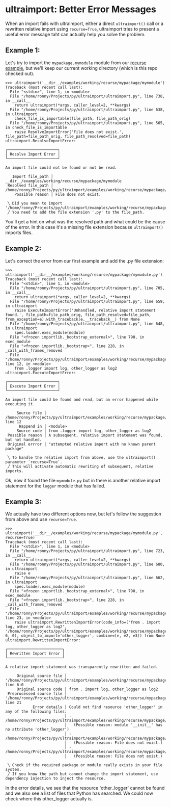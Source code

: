 # ultraimport: Better Error Messages
When an import fails with ultraimport, either a direct `ultraimport()` call or a rewritten relative import using `recurse=True`, ultraimport tries to present a useful error message taht can actually help you solve the problem.

## Example 1:
Let's try to import the `mypackage.mymodule` module from our [recurse example](/examples/working/recurse), but we'll keep our current working directory (which is this repo checked out).
```pycon
>>> ultraimport('__dir__/examples/working/recurse/mypackage/mymodule')
Traceback (most recent call last):
  File "<stdin>", line 1, in <module>
  File "/home/ronny/Projects/py/ultraimport/ultraimport.py", line 738, in __call__
    return ultraimport(*args, caller_level=2, **kwargs)
  File "/home/ronny/Projects/py/ultraimport/ultraimport.py", line 638, in ultraimport
    check_file_is_importable(file_path, file_path_orig)
  File "/home/ronny/Projects/py/ultraimport/ultraimport.py", line 565, in check_file_is_importable
    raise ResolveImportError('File does not exist.', file_path=file_path_orig, file_path_resolved=file_path)
ultraimport.ResolveImportError: 

┌──────────────────────┐
│ Resolve Import Error │
└──────────────────────┘

An import file could not be found or not be read.

   Import file_path │ __dir__/examples/working/recurse/mypackage/mymodule
 Resolved file_path │ /home/ronny/Projects/py/ultraimport/examples/working/recurse/mypackage/mymodule
    Possible reason │ File does not exist.

 ╲ Did you mean to import '/home/ronny/Projects/py/ultraimport/examples/working/recurse/mypackage/mymodule.py'?
 ╱ You need to add the file extension '.py' to the file_path.

```

You'll get a hint on what was the resolved path and what could be the cause of the error. In this case it's a missing file extension because `ultraimport()` imports files.

## Example 2:
Let's correct the error from our first example and add the .py file extension:
```pycon
>>> ultraimport('__dir__/examples/working/recurse/mypackage/mymodule.py')
Traceback (most recent call last):
  File "<stdin>", line 1, in <module>
  File "/home/ronny/Projects/py/ultraimport/ultraimport.py", line 705, in __call__
    return ultraimport(*args, caller_level=2, **kwargs)
  File "/home/ronny/Projects/py/ultraimport/ultraimport.py", line 659, in ultraimport
    raise ExecuteImportError('Unhandled, relative import statement found.', file_path=file_path_orig, file_path_resolved=file_path, from_exception=e).with_traceback(e.__traceback__) from None
  File "/home/ronny/Projects/py/ultraimport/ultraimport.py", line 648, in ultraimport
    spec.loader.exec_module(module)
  File "<frozen importlib._bootstrap_external>", line 790, in exec_module
  File "<frozen importlib._bootstrap>", line 228, in _call_with_frames_removed
  File "/home/ronny/Projects/py/ultraimport/examples/working/recurse/mypackage/mymodule.py", line 12, in <module>
    from .logger import log, other_logger as log2
ultraimport.ExecuteImportError: 

┌──────────────────────┐
│ Execute Import Error │
└──────────────────────┘

An import file could be found and read, but an error happened while executing it.

     Source file │ /home/ronny/Projects/py/ultraimport/examples/working/recurse/mypackage/mymodule.py, line 12
      Happend in │ <module>
     Source code │ from .logger import log, other_logger as log2
 Possible reason │ A subsequent, relative import statement was found, but not handled.
 Original errror │ "attempted relative import with no known parent package"

 ╲ To handle the relative import from above, use the ultraimport() parameter `recurse=True`.
 ╱ This will activate automatic rewriting of subsequent, relative imports.

```

Ok, now it found the file `mymodule.py` but in there is another relative import statement for the `logger` module that has failed.

## Example 3:
We actually have two different options now, but let's follow the suggestion from above and use `recurse=True`.
```pycon
>>> ultraimport('__dir__/examples/working/recurse/mypackage/mymodule.py', recurse=True)
Traceback (most recent call last):
  File "<stdin>", line 1, in <module>
  File "/home/ronny/Projects/py/ultraimport/ultraimport.py", line 723, in __call__
    return ultraimport(*args, caller_level=2, **kwargs)
  File "/home/ronny/Projects/py/ultraimport/ultraimport.py", line 680, in ultraimport
    raise e
  File "/home/ronny/Projects/py/ultraimport/ultraimport.py", line 662, in ultraimport
    spec.loader.exec_module(module)
  File "<frozen importlib._bootstrap_external>", line 790, in exec_module
  File "<frozen importlib._bootstrap>", line 228, in _call_with_frames_removed
  File "/home/ronny/Projects/py/ultraimport/examples/working/recurse/mypackage/mymodule__preprocessed__.py", line 23, in <module>
    raise ultraimport.RewrittenImportError(code_info=('from . import log, other_logger as log2', '/home/ronny/Projects/py/ultraimport/examples/working/recurse/mypackage/mymodule.py', 6, 0), object_to_import='other_logger', combine=[e, e2, e3]) from None
ultraimport.RewrittenImportError: 

┌────────────────────────┐
│ Rewritten Import Error │
└────────────────────────┘

A relative import statement was transparently rewritten and failed.

     Original source file │ '/home/ronny/Projects/py/ultraimport/examples/working/recurse/mypackage/mymodule.py', line 6:0
     Original source code │ from . import log, other_logger as log2
 Preprocessed source file │ '/home/ronny/Projects/py/ultraimport/examples/working/recurse/mypackage/mymodule__preprocessed__.py', line 21
            Error details │ Could not find resource 'other_logger' in any of the following files:
                          │ - /home/ronny/Projects/py/ultraimport/examples/working/recurse/mypackage/__init__.py
                          │   (Possible reason: module '__init__' has no attribute 'other_logger')
                          │ - /home/ronny/Projects/py/ultraimport/examples/working/recurse/mypackage/other_logger/__init__.py
                          │   (Possible reason: File does not exist.)
                          │ - /home/ronny/Projects/py/ultraimport/examples/working/recurse/mypackage/other_logger.py
                          │   (Possible reason: File does not exist.)

 ╲ Check if the required package or module really exists in your file system.
 ╱ If you know the path but cannot change the import statement, use dependency injection to inject the resource.
```

In the error details, we see that the resource 'other_logger' cannot be found and we also see a list of files that Python has searched. We could now check where this other_logger actually is.


